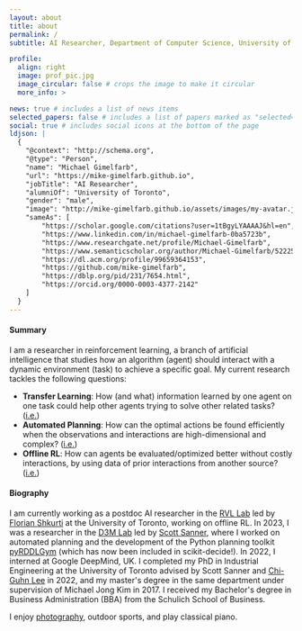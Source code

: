```yaml
---
layout: about
title: about
permalink: /
subtitle: AI Researcher, Department of Computer Science, University of Toronto

profile:
  align: right
  image: prof_pic.jpg
  image_circular: false # crops the image to make it circular
  more_info: >

news: true # includes a list of news items
selected_papers: false # includes a list of papers marked as "selected={true}"
social: true # includes social icons at the bottom of the page
ldjson: |
  {
    "@context": "http://schema.org",
    "@type": "Person",
    "name": "Michael Gimelfarb",
    "url": "https://mike-gimelfarb.github.io",
    "jobTitle": "AI Researcher",
    "alumniOf": "University of Toronto",
    "gender": "male",
    "image": "http://mike-gimelfarb.github.io/assets/images/my-avatar.jpg",
    "sameAs": [
        "https://scholar.google.com/citations?user=1tBgyLYAAAAJ&hl=en", 
        "https://www.linkedin.com/in/michael-gimelfarb-0ba5723b",
        "https://www.researchgate.net/profile/Michael-Gimelfarb",  
        "https://www.semanticscholar.org/author/Michael-Gimelfarb/52225987",      
        "https://dl.acm.org/profile/99659364153",
        "https://github.com/mike-gimelfarb",
        "https://dblp.org/pid/231/7654.html",
        "https://orcid.org/0000-0003-4377-2142"
    ]
  }
---
```


#### Summary

I am a researcher in reinforcement learning, a branch of artificial intelligence 
that studies how an algorithm (agent) should interact with a dynamic environment (task)
to achieve a specific goal. My current research tackles the following questions:
- **Transfer Learning**: How (and what) information learned by one agent on one task could help other agents trying to solve other related tasks? ([i.e.](https://papers.nips.cc/paper_files/paper/2021/file/90610aa0e24f63ec6d2637e06f9b9af2-Paper.pdf))
- **Automated Planning**: How can the optimal actions be found efficiently when the observations and interactions are high-dimensional and complex? ([i.e.](https://ojs.aaai.org/index.php/ICAPS/article/view/31480/33640))
- **Offline RL**: How can agents be evaluated/optimized better without costly interactions, by using data of prior interactions from another source? ([i.e.](https://openreview.net/pdf?id=dNqxZgyjcYA))


#### Biography

I am currently working as a postdoc AI researcher in the [RVL Lab](https://rvl.cs.toronto.edu/) led by [Florian Shkurti](https://www.cs.toronto.edu/~florian/) at the University of Toronto, working on offline RL.
In 2023, I was a researcher in the [D3M Lab](https://d3m.mie.utoronto.ca/) led by [Scott Sanner](https://www.mie.utoronto.ca/faculty_staff/sanner/), where I worked on automated planning
and the development of the Python planning toolkit [pyRDDLGym](https://github.com/pyrddlgym-project) 
(which has now been included in scikit-decide!). In 2022, I interned at Google DeepMind, UK. 
I completed my PhD in Industrial Engineering at the University of Toronto advised by Scott Sanner
and [Chi-Guhn Lee](https://cglee.mie.utoronto.ca/) in 2022, and my master's degree in the same department under supervision of Michael Jong Kim in 2017. 
I received my Bachelor's degree in Business Administration (BBA) from the Schulich School of Business.

I enjoy [photography](https://commons.wikimedia.org/wiki/User:Mgimelfarb), outdoor sports, and play classical piano.